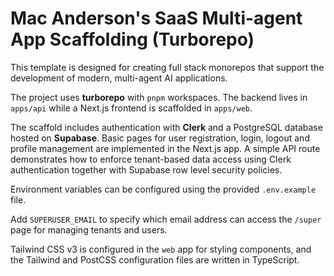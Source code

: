 # Mac Anderson's SaaS Multi-agent App Scaffolding (Turborepo)

This template is designed for creating full stack monorepos that support the development of modern, multi-agent AI applications.

The project uses **turborepo** with `pnpm` workspaces. The backend lives in
`apps/api` while a Next.js frontend is scaffolded in `apps/web`.

The scaffold includes authentication with **Clerk** and a PostgreSQL
database hosted on **Supabase**. Basic pages for user registration, login,
logout and profile management are implemented in the Next.js app. A simple API
route demonstrates how to enforce tenant-based data access using Clerk
authentication together with Supabase row level security policies.

Environment variables can be configured using the provided `.env.example` file.

Add `SUPERUSER_EMAIL` to specify which email address can access the `/super`
page for managing tenants and users.

Tailwind CSS v3 is configured in the `web` app for styling components, and the
Tailwind and PostCSS configuration files are written in TypeScript.
